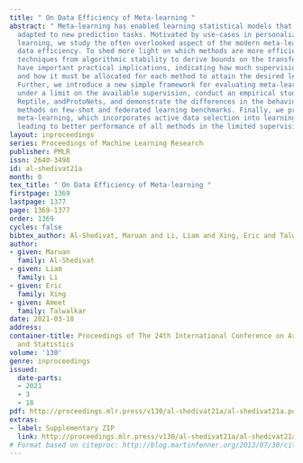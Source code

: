 ```yaml
---
title: " On Data Efficiency of Meta-learning "
abstract: " Meta-learning has enabled learning statistical models that can be quickly
  adapted to new prediction tasks. Motivated by use-cases in personalized federated
  learning, we study the often overlooked aspect of the modern meta-learning algorithms—their
  data efficiency. To shed more light on which methods are more efficient, we use
  techniques from algorithmic stability to derive bounds on the transfer risk that
  have important practical implications, indicating how much supervision is needed
  and how it must be allocated for each method to attain the desired level of generalization.
  Further, we introduce a new simple framework for evaluating meta-learning methods
  under a limit on the available supervision, conduct an empirical study of MAML,
  Reptile, andProtoNets, and demonstrate the differences in the behavior of these
  methods on few-shot and federated learning benchmarks. Finally, we propose active
  meta-learning, which incorporates active data selection into learning-to-learn,
  leading to better performance of all methods in the limited supervision regime. "
layout: inproceedings
series: Proceedings of Machine Learning Research
publisher: PMLR
issn: 2640-3498
id: al-shedivat21a
month: 0
tex_title: " On Data Efficiency of Meta-learning "
firstpage: 1369
lastpage: 1377
page: 1369-1377
order: 1369
cycles: false
bibtex_author: Al-Shedivat, Maruan and Li, Liam and Xing, Eric and Talwalkar, Ameet
author:
- given: Maruan
  family: Al-Shedivat
- given: Liam
  family: Li
- given: Eric
  family: Xing
- given: Ameet
  family: Talwalkar
date: 2021-03-18
address:
container-title: Proceedings of The 24th International Conference on Artificial Intelligence
  and Statistics
volume: '130'
genre: inproceedings
issued:
  date-parts:
  - 2021
  - 3
  - 18
pdf: http://proceedings.mlr.press/v130/al-shedivat21a/al-shedivat21a.pdf
extras:
- label: Supplementary ZIP
  link: http://proceedings.mlr.press/v130/al-shedivat21a/al-shedivat21a-supp.zip
# Format based on citeproc: http://blog.martinfenner.org/2013/07/30/citeproc-yaml-for-bibliographies/
---
```

